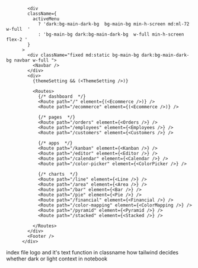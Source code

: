             <div
            className={
              activeMenu
                ? 'dark:bg-main-dark-bg  bg-main-bg min-h-screen md:ml-72 w-full  '
                : 'bg-main-bg dark:bg-main-dark-bg  w-full min-h-screen flex-2 '
            }
          >
            <div className="fixed md:static bg-main-bg dark:bg-main-dark-bg navbar w-full ">
              <Navbar />
            </div>
            <div>
              {themeSetting && (<ThemeSetting />)}

              <Routes>
                {/* dashboard  */}
                <Route path="/" element={(<Ecommerce />)} />
                <Route path="/ecommerce" element={(<Ecommerce />)} />

                {/* pages  */}
                <Route path="/orders" element={<Orders />} />
                <Route path="/employees" element={<Employees />} />
                <Route path="/customers" element={<Customers />} />

                {/* apps  */}
                <Route path="/kanban" element={<Kanban />} />
                <Route path="/editor" element={<Editor />} />
                <Route path="/calendar" element={<Calendar />} />
                <Route path="/color-picker" element={<ColorPicker />} />

                {/* charts  */}
                <Route path="/line" element={<Line />} />
                <Route path="/area" element={<Area />} />
                <Route path="/bar" element={<Bar />} />
                <Route path="/pie" element={<Pie />} />
                <Route path="/financial" element={<Financial />} />
                <Route path="/color-mapping" element={<ColorMapping />} />
                <Route path="/pyramid" element={<Pyramid />} />
                <Route path="/stacked" element={<Stacked />} />

              </Routes>
            </div>
            <Footer />
          </div>




index file 
logo and it's text
function in classname
how tailwind decides whether dark or light 
context in notebook 